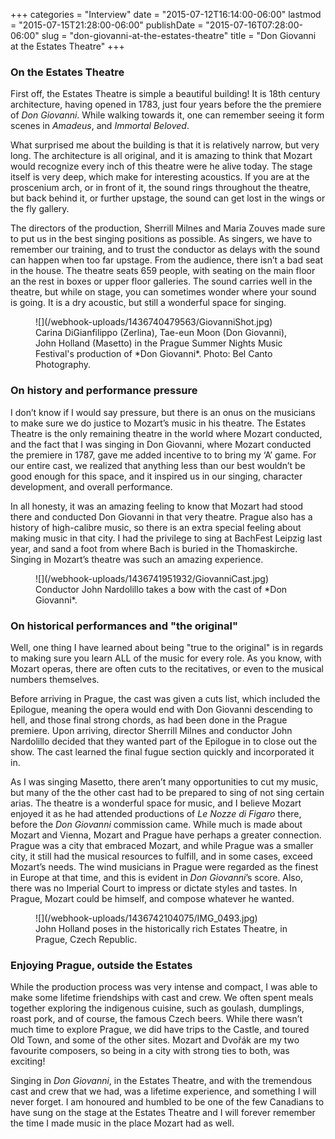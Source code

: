 +++
categories = "Interview"
date = "2015-07-12T16:14:00-06:00"
lastmod = "2015-07-15T21:28:00-06:00"
publishDate = "2015-07-16T07:28:00-06:00"
slug = "don-giovanni-at-the-estates-theatre"
title = "Don Giovanni at the Estates Theatre"
+++

### On the Estates Theatre

First off, the Estates Theatre is simple a beautiful building! It is 18th century architecture, having opened in 1783, just four years before the the premiere of *Don Giovanni*. While walking towards it, one can remember seeing it form scenes in *Amadeus*, and *Immortal Beloved*. 

What surprised me about the building is that it is relatively narrow, but very long. The architecture is all original, and it is amazing to think that Mozart would recognize every inch of this theatre were he alive today. The stage itself is very deep, which make for interesting acoustics. If you are at the proscenium arch, or in front of it, the sound rings throughout the theatre, but back behind it, or further upstage, the sound can get lost in the wings or the fly gallery. 

The directors of the production, Sherrill Milnes and Maria Zouves made sure to put us in the best singing positions as possible. As singers, we have to remember our training, and to trust the conductor as delays with the sound can happen when too far upstage. From the audience, there isn’t a bad seat in the house. The theatre seats 659 people, with seating on the main floor an the rest in boxes or upper floor galleries. The sound carries well in the theatre, but while on stage, you can sometimes wonder where your sound is going. It is a dry acoustic, but still a wonderful space for singing.

<figure data-type="image">
![](/webhook-uploads/1436740479563/GiovanniShot.jpg)
<figcaption>Carina DiGianfilippo (Zerlina), Tae-eun Moon (Don Giovanni), John Holland (Masetto) in the Prague Summer Nights Music Festival's production of *Don Giovanni*. Photo: Bel Canto Photography.</figcaption>
</figure>

### On history and performance pressure

I don’t know if I would say pressure, but there is an onus on the musicians to make sure we do justice to Mozart’s music in his theatre. The Estates Theatre is the only remaining theatre in the world where Mozart conducted, and the fact that I was singing in Don Giovanni, where Mozart conducted the premiere in 1787, gave me added incentive to to bring my ‘A’ game. For our entire cast, we realized that anything less than our best wouldn’t be good enough for this space, and it inspired us in our singing, character development, and overall performance. 

In all honesty, it was an amazing feeling to know that Mozart had stood there and conducted Don Giovanni in that very theatre. Prague also has a history of high-calibre music, so there is an extra special feeling about making music in that city. I had the privilege to sing at BachFest Leipzig last year, and sand a foot from where Bach is buried in the Thomaskirche. Singing in Mozart’s theatre was such an amazing experience.

<figure data-type="image">
![](/webhook-uploads/1436741951932/GiovanniCast.jpg)
<figcaption>Conductor John Nardolillo takes a bow with the cast of *Don Giovanni*.<figcaption>
</figure>

### On historical performances and "the original"

Well, one thing I have learned about being "true to the original" is in regards to making sure you learn ALL of the music for every role. As you know, with Mozart operas, there are often cuts to the recitatives, or even to the musical numbers themselves. 

Before arriving in Prague, the cast was given a cuts list, which included the Epilogue, meaning the opera would end with Don Giovanni descending to hell, and those final strong chords, as had been done in the Prague premiere. Upon arriving, director Sherrill Milnes and conductor John Nardolillo decided that they wanted part of the Epilogue in to close out the show. The cast learned the final fugue section quickly and incorporated it in. 

As I was singing Masetto, there aren’t many opportunities to cut my music, but many of the the other cast had to be prepared to sing of not sing certain arias. The theatre is a wonderful space for music, and I believe Mozart enjoyed it as he had attended productions of *Le Nozze di Figaro* there, before the *Don Giovanni* commission came. While much is made about Mozart and Vienna, Mozart and Prague have perhaps a greater connection. Prague was a city that embraced Mozart, and while Prague was a smaller city, it still had the musical resources to fulfill, and in some cases, exceed Mozart’s needs. The wind musicians in Prague were regarded as the finest in Europe at that time, and this is evident in *Don Giovanni*’s score. Also, there was no Imperial Court to impress or dictate styles and tastes. In Prague, Mozart could be himself, and compose whatever he wanted. 

<figure data-type="image">
![](/webhook-uploads/1436742104075/IMG_0493.jpg)
<figcaption>John Holland poses in the historically rich Estates Theatre, in Prague, Czech Republic.</figcaption>
</figure>

### Enjoying Prague, outside the Estates

While the production process was very intense and compact, I was able to make some lifetime friendships with cast and crew. We often spent meals together exploring the indigenous cuisine, such as goulash, dumplings, roast pork, and of course, the famous Czech beers. While there wasn’t much time to explore Prague, we did have trips to the Castle, and toured Old Town, and some of the other sites. Mozart and Dvořák are my two favourite composers, so being in a city with strong ties to both, was exciting!

Singing in *Don Giovanni*, in the Estates Theatre, and with the tremendous cast and crew that we had, was a lifetime experience, and something I will never forget. I am honoured and humbled to be one of the few Canadians to have sung on the stage at the Estates Theatre and I will forever remember the time I made music in the place Mozart had as well. 
